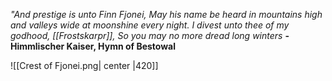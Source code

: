 *"And prestige is unto Finn Fjonei, May his name be heard in mountains high and valleys wide at moonshine every night. I divest unto thee of my godhood, [[Frostskarpr]], So you may no more dread long winters*
**-Himmlischer Kaiser, Hymn of Bestowal**

![[Crest of Fjonei.png| center |420]]